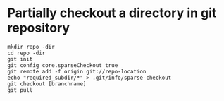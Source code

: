 # Partially checkout a directory in git repository
```
mkdir repo -dir
cd repo -dir
git init
git config core.sparseCheckout true
git remote add -f origin git://repo-location
echo "required_subdir/*" > .git/info/sparse-checkout
git checkout [branchname]
git pull
```
